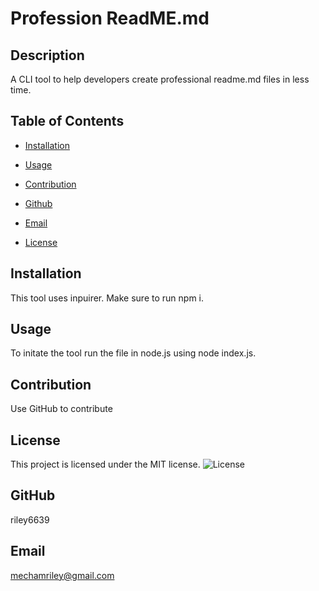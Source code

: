 # Profession ReadME.md 
## Description 
A CLI tool to help developers create professional readme.md files in less time.
## Table of Contents
* [Installation](#installation)
* [Usage](#usage)
* [Contribution](#contribution)
* [Github](#github)
* [Email](#email)

* [License](#license)

## Installation
This tool uses inpuirer. Make sure to run npm i.
## Usage
To initate the tool run the file in node.js using node index.js.
## Contribution
Use GitHub to contribute
## License
This project is licensed under the MIT license.
![License](https://img.shields.io/badge/License-MIT-yellow.svg)
## GitHub
riley6639
## Email
mechamriley@gmail.com
